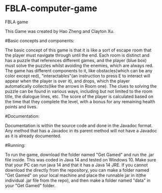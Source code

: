 # FBLA-computer-game
FBLA game

This Game was created by Hao Zheng and Clayton Xu.


#Basic concepts and components:

The basic concept of this game is that it is like a sort of escape room that the player must navigate through until the end. Each room is distinct and has a puzzle that references different games, and the player (blue box) must solve the puzzles whilst avoiding the enemies, which are always red. The game has different components to it, like obstacles(which can be any color except red), "interactables"(an instruction to press E to interact will appear when the player is over it), and drops, which the player automatically collects(like the arrows in Room one). The clues to solving the puzzle can be found in various ways, including but not limited to the room title, the dialogue lines, etc. The score of the player is calculated based on the time that they complete the level, with a bonus for any remaining health points and lives.

#Documentation:

Documentation is within the source code and done in the Javadoc format. Any method that has a Javadoc in its parent method will not have a Javadoc as it is already documented.

#Running:

To run the game, download the folder named "Get Gamed" and run  the .jar file inside. This was coded in Java 14 and tested on Windows 10. Make sure that your PC can run java 14 and that it has a Java 14 JRE.
If you cannot download the  directly from the repository, you can make a folder named "Get Gamed" on your local machine and place the runnable jar in it(the individual .jar file from the repo), and then make a folder named "data" in your "Get Gamed" folder.
